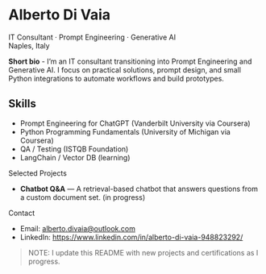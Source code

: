 # Alberto Di Vaia
IT Consultant · Prompt Engineering · Generative AI  
Naples, Italy

**Short bio** -
I’m an IT consultant transitioning into Prompt Engineering and Generative AI. I focus on practical solutions, prompt design, and small Python integrations to automate workflows and build prototypes.

## Skills
- Prompt Engineering for ChatGPT (Vanderbilt University via Coursera)
- Python Programming Fundamentals (University of Michigan via Coursera)
- QA / Testing (ISTQB Foundation)
- LangChain / Vector DB (learning)

Selected Projects
- **Chatbot Q&A** — A retrieval-based chatbot that answers questions from a custom document set. (in progress)

Contact
- Email: alberto.divaia@outlook.com
- LinkedIn: https://www.linkedin.com/in/alberto-di-vaia-948823292/

> NOTE: I update this README with new projects and certifications as I progress.

<!--
**AlbertoDiVaia/albertodivaia** is a ✨ _special_ ✨ repository because its `README.md` (this file) appears on your GitHub profile.

Here are some ideas to get you started:

- 🔭 I’m currently working on ...
- 🌱 I’m currently learning ...
- 👯 I’m looking to collaborate on ...
- 🤔 I’m looking for help with ...
- 💬 Ask me about ...
- 📫 How to reach me: ...
- 😄 Pronouns: ...
- ⚡ Fun fact: ...
-->
